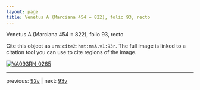```yaml
---
layout: page
title: Venetus A (Marciana 454 = 822), folio 93, recto
---
```


Venetus A (Marciana 454 = 822), folio 93, recto

Cite this object as `urn:cite2:hmt:msA.v1:93r`.  The full image is linked to a citation tool you can use to cite regions of the image.

[![VA093RN_0265](http://www.homermultitext.org/iipsrv?IIIF=/project/homer/pyramidal/deepzoom/hmt/vaimg/2017a/VA093RN_0265.tif/full/800,/0/default.jpg)](http://www.homermultitext.org/ict2/?urn=urn:cite2:hmt:vaimg.2017a:VA093RN_0265) 

---

previous:  [92v](../92v/) | next: [93v](../93v/)